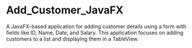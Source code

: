 # Add_Customer_JavaFX
A JavaFX-based application for adding customer details using a form with fields like ID, Name, Date, and Salary. This application focuses on adding customers to a list and displaying them in a TableView.
